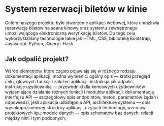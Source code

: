 # System rezerwacji biletów w kinie

Celem naszego projektu było stworzenie aplikacji webowej, która umożliwia rezerwację biletów na seans kinowy oraz systemu zewnętrznego umożliwającego elektroniczną weryfikację biletów. Do tego celu wykorzystaliśmy technologie takie jak HTML, CSS, bibliotekę Bootstrap, Javascript, Python, jQuery i Flask.

## Jak odpalić projekt?


Wśród elementów, które często pojawiają się w różnego rodzaju dokumentacji aplikacji, można wymienić:
ogólny opis — krótki przegląd celu, głównych funkcji i założeń aplikacji;
instrukcja jak odpalić  
instrukcje użytkownika — przewodniki dla końcowych użytkowników wyjaśniające działanie różnych funkcji i modułów aplikacji;
dokumentację interfejsu API — szczegółowy opis endpointów, metod, parametrów żądań i odpowiedzi, jeśli aplikacja udostępnia API;
architekturę systemu — opis wysokopoziomowej struktury aplikacji, użytych technologii, wzorców projektowych itp.;
modele danych — opis schematów baz danych, relacji między nimi i tym podobnych;

